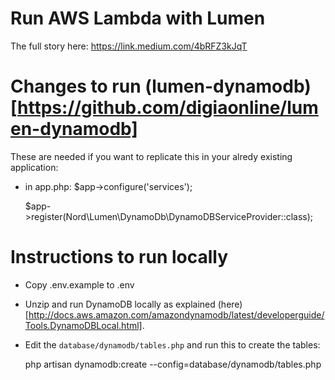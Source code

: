 # Run AWS Lambda with Lumen

The full story here: https://link.medium.com/4bRFZ3kJqT 

# Changes to run (lumen-dynamodb)[https://github.com/digiaonline/lumen-dynamodb] 

These are needed if you want to replicate this in your alredy existing application:

- in app.php:
    $app->configure('services');

    $app->register(Nord\Lumen\DynamoDb\DynamoDBServiceProvider::class);


# Instructions to run locally

- Copy .env.example to .env 

- Unzip and run DynamoDB locally as explained (here)[http://docs.aws.amazon.com/amazondynamodb/latest/developerguide/Tools.DynamoDBLocal.html].

- Edit the `database/dynamodb/tables.php` and run this to create the tables:

    php artisan dynamodb:create --config=database/dynamodb/tables.php


    